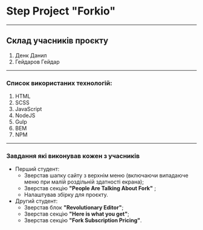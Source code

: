 # Step Project "Forkio" 
***
## Склад учасників проєкту
1. Денк Данил
2. Гейдаров Гейдар 
***
### Список використаних технологій:
1. HTML
2. SСSS
3. JavaScript
4. NodeJS 
5. Gulp 
6. BEM
7. NPM
*** 
### Завдання які виконував кожен з учасників 
* Перший студент:
    * Зверстав шапку сайту з верхнім меню (включаючи випадаюче меню при малій роздільній здатності екрана);
    * Зверстав секцію __"People Are Talking About Fork"__ ;
    * Налаштував збірку для проєкту.
* Другий студент:
    * Зверстав блок __"Revolutionary Editor"__;
    * Зверстав секцію __"Here is what you get"__;
    * Зверстав секцію __"Fork Subscription Pricing"__.
